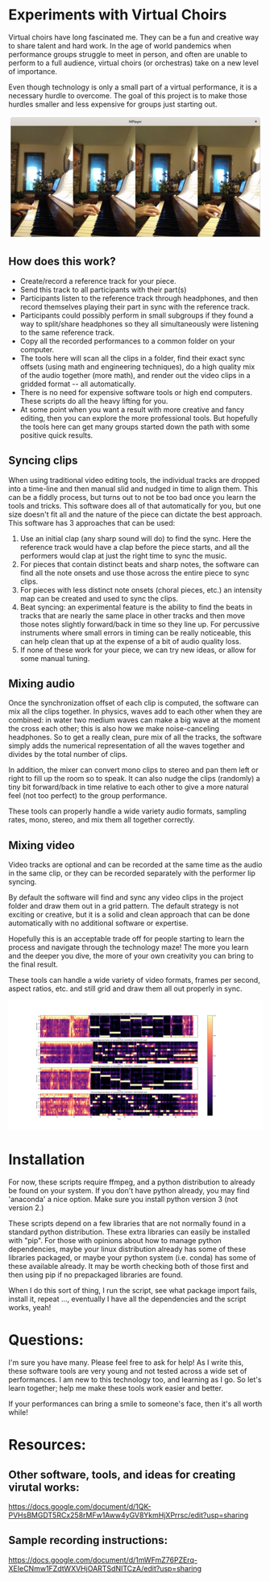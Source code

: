 # Experiments with Virtual Choirs

Virtual choirs have long fascinated me.  They can be a fun and
creative way to share talent and hard work.  In the age of world
pandemics when performance groups struggle to meet in person, and
often are unable to perform to a full audience, virtual choirs (or
orchestras) take on a new level of importance.

Even though technology is only a small part of a virtual performance,
it is a necessary hurdle to overcome.  The goal of this project is to
make those hurdles smaller and less expensive for groups just starting
out.

![demo choir](images/combined.png?raw=true "Combined Demo")

## How does this work?

* Create/record a reference track for your piece.
* Send this track to all participants with their part(s)
* Participants listen to the reference track through headphones, and
  then record themselves playing their part in sync with the reference
  track.
* Participants could possibly perform in small subgroups if they found a way to
  split/share headphones so they all simultaneously were listening to
  the same reference track.
* Copy all the recorded performances to a common folder on your computer.
* The tools here will scan all the clips in a folder, find their exact
  sync offsets (using math and engineering techniques), do a high
  quality mix of the audio together (more math), and render out the
  video clips in a gridded format -- all automatically.
* There is no need for expensive software tools or high end computers.
  These scripts do all the heavy lifting for you.
* At some point when you want a result with more creative and fancy
  editing, then you can explore the more professional tools.  But
  hopefully the tools here can get many groups started down the path
  with some positive quick results.

## Syncing clips

When using traditional video editing tools, the individual tracks are
dropped into a time-line and then manual slid and nudged in time to
align them.  This can be a fiddly process, but turns out to not be too
bad once you learn the tools and tricks.  This software does all of
that automatically for you, but one size doesn't fit all and the
nature of the piece can dictate the best approach.  This software has
3 approaches that can be used:

1. Use an initial clap (any sharp sound will do) to find the sync.
   Here the reference track would have a clap before the piece starts,
   and all the performers would clap at just the right time to sync
   the music.
2. For pieces that contain distinct beats and sharp notes, the
   software can find all the note onsets and use those across the
   entire piece to sync clips.
3. For pieces with less distinct note onsets (choral pieces, etc.) an
   intensity map can be created and used to sync the clips.
4. Beat syncing: an experimental feature is the ability to find the
   beats in tracks that are nearly the same place in other tracks and
   then move those notes slightly forward/back in time so they line
   up.  For percussive instruments where small errors in timing can be
   really noticeable, this can help clean that up at the expense of a
   bit of audio quality loss.
5. If none of these work for your piece, we can try new ideas, or
   allow for some manual tuning.

## Mixing audio

Once the synchronization offset of each clip is computed, the software
can mix all the clips together.  In physics, waves add to each other
when they are combined: in water two medium waves can make a big wave
at the moment the cross each other; this is also how we make
noise-canceling headphones.  So to get a really clean, pure mix of
all the tracks, the software simply adds the numerical representation
of all the waves together and divides by the total number of clips.

In addition, the mixer can convert mono clips to stereo and pan them
left or right to fill up the room so to speak.  It can also nudge the
clips (randomly) a tiny bit forward/back in time relative to each
other to give a more natural feel (not too perfect) to the group
performance.

These tools can properly handle a wide variety audio formats, sampling
rates, mono, stereo, and mix them all together correctly.

## Mixing video

Video tracks are optional and can be recorded at the same time as the
audio in the same clip, or they can be recorded separately with the
performer lip syncing.

By default the software will find and sync any video clips in the
project folder and draw them out in a grid pattern.  The default
strategy is not exciting or creative, but it is a solid and clean
approach that can be done automatically with no additional software or
expertise.

Hopefully this is an acceptable trade off for people starting to learn
the process and navigate through the technology maze!  The more you
learn and the deeper you dive, the more of your own creativity you can
bring to the final result.

These tools can handle a wide variety of video formats, frames per
second, aspect ratios, etc. and still grid and draw them all out
properly in sync.

![chroma sync](images/chroma.png?raw=true "Chroma Representation")

# Installation

For now, these scripts require ffmpeg, and a python distribution to
already be found on your system.  If you don't have python already,
you may find 'anaconda' a nice option.  Make sure you install python
version 3 (not version 2.)

These scripts depend on a few libraries that are not normally found in
a standard python distribution.  These extra libraries can easily be
installed with "pip".  For those with opinions about how to manage
python dependencies, maybe your linux distribution already has some of
these libraries packaged, or maybe your python system (i.e. conda) has
some of these available already.  It may be worth checking both of
those first and then using pip if no prepackaged libraries are found.

When I do this sort of thing, I run the script, see what package
import fails, install it, repeat ..., eventually I have all the
dependencies and the script works, yeah!

# Questions:

I'm sure you have many.  Please feel free to ask for help!  As I write
this, these software tools are very young and not tested across a wide
set of performances.  I am new to this technology too, and learning as
I go.  So let's learn together; help me make these tools work easier
and better.

If your performances can bring a smile to someone's face, then it's
all worth while!

# Resources:

## Other software, tools, and ideas for creating virutal works:

  https://docs.google.com/document/d/1QK-PVHsBMGDT5RCx258rMFw1Aww4yGV8YkmHjXPrrsc/edit?usp=sharing

## Sample recording instructions:

   https://docs.google.com/document/d/1mWFmZ76PZErq-XEIeCNmw1FZdtWXVHjOARTSdNITCzA/edit?usp=sharing

